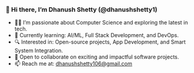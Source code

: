 ### 👋 Hi there, I’m Dhanush Shetty (@dhanushshetty1)

- 👨‍💻 I’m passionate about Computer Science and exploring the latest in tech.
- 🌱 Currently learning: AI/ML, Full Stack Development, and DevOps.
- 🔍 Interested in: Open-source projects, App Development, and Smart System Integration.
- 🤝 Open to collaborate on exciting and impactful software projects.
- 📫 Reach me at: [dhanushshetty106@gmail.com](mailto:dhanushshetty106@gmail.com)

<!---
dhanushshetty1/dhanushshetty1 is a ✨ special ✨ repository because its `README.md` (this file) appears on your GitHub profile.
You can click the Preview link to take a look at your changes.
--->

